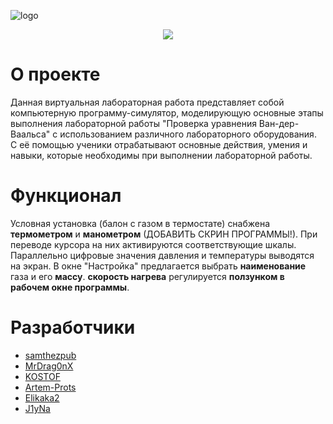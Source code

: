 ![logo](https://i.ibb.co/yPQ59hM/VLiP.jpg)
<p align="center">
  <img src="https://img.shields.io/badge/Engine-Java%20Swing-blue">
</p>

# О проекте

Данная виртуальная лабораторная работа представляет собой компьютерную программу-симулятор, моделирующую основные этапы выполнения лабораторной работы "Проверка уравнения Ван-дер-Ваальса" с использованием различного лабораторного оборудования. С её помощью ученики отрабатывают основные действия, умения и навыки, которые необходимы при выполнении лабораторной работы.

# Функционал
Условная установка (балон с газом в термостате) снабжена **термометром** и **манометром** (ДОБАВИТЬ СКРИН ПРОГРАММЫ!). При переводе курсора на них активируются соответствующие шкалы. Параллельно цифровые значения давления и температуры выводятся на экран.
В окне "Настройка" предлагается выбрать **наименование** газа и его **массу**. **скорость нагрева** регулируется **ползунком в рабочем окне программы**.


# Разработчики

- [samthezpub](https://github.com/samthezpub)
- [MrDrag0nX](https://github.com/MrDrag0nX)
- [KOSTOF](https://github.com/KOSTOF)
- [Artem-Prots](https://github.com/Artem-Prots)
- [Elikaka2](https://github.com/Elikaka2)
- [J1yNa](https://github.com/J1yNa)
